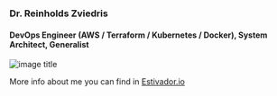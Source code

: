 ### Dr. Reinholds Zviedris
#### DevOps Engineer (AWS / Terraform / Kubernetes / Docker), System Architect, Generalist

![image title](https://rushter.com/counter.svg)

More info about me you can find in [Estivador.io](https://estivador.io/)

<!--
**zxpower/zxpower** is a ✨ _special_ ✨ repository because its `README.md` (this file) appears on your GitHub profile.

Here are some ideas to get you started:

- 🔭 I’m currently working on ...
- 🌱 I’m currently learning ...
- 👯 I’m looking to collaborate on ...
- 🤔 I’m looking for help with ...
- 💬 Ask me about ...
- 📫 How to reach me: ...
- 😄 Pronouns: ...
- ⚡ Fun fact: ...
-->
